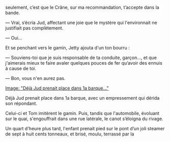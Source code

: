 seulement, c’est que le Crâne, sur ma recommandation, t’accepte dans la bande.

— Vrai, s‘écria Jud, affectant une joie que le mystère qui
l'environnait ne justifiait pas complètement.

— Oui...

Et se penchant vers le gamin, Jetty ajouta d'un ton bourru :

— Souviens-toi que je suis responsable de ta conduite, garçon..., et que j'aimerais mieux te faire avaler quelques pouces de fer qu’avoir des ennuis à cause de toi.

— Bon, vous n'en aurez pas.

[Image: "Déjà Jud prenait place dans 1a barque..."](../images/1-page-211.JPG)

Déjà Jud prenait place dans 1a barque, avec un empressement qui dérida son répondant.

Celui-ci et Tom imitèrent le gamin. Puis, tandis que l'automobile, évoluant sur le quai, s'engouffrait dans une rue latérale, le canot s’éloigna du rivage.

Un quart d'heure plus tard, l'enfant prenait pied sur le pont d‘un joli
steamer de sept à huit cents tonneaux, et brisé, moulu, terrassé par la 
